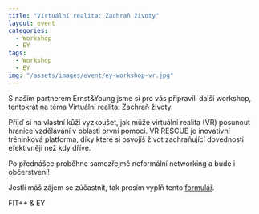 ```yaml
---
title: "Virtuální realita: Zachraň životy"
layout: event
categories:
  - Workshop
  - EY
tags:
  - Workshop
  - EY
img: "/assets/images/event/ey-workshop-vr.jpg"
---
```


S naším partnerem Ernst&Young jsme si pro vás připravili další workshop, tentokrát na téma Virtuální realita: Zachraň životy.

Přijď si na vlastní kůži vyzkoušet, jak může virtuální realita (VR) posunout hranice vzdělávání v oblasti první pomoci. VR RESCUE je inovativní tréninková platforma, díky které si osvojíš život zachraňující dovednosti efektivněji než kdy dříve.

Po přednášce proběhne samozřejmě neformální networking a bude i občerstvení!

Jestli máš zájem se zúčastnit, tak prosím vyplň tento [formulář](https://forms.gle/8aQQsTkCkifacn526).

FIT++ & EY